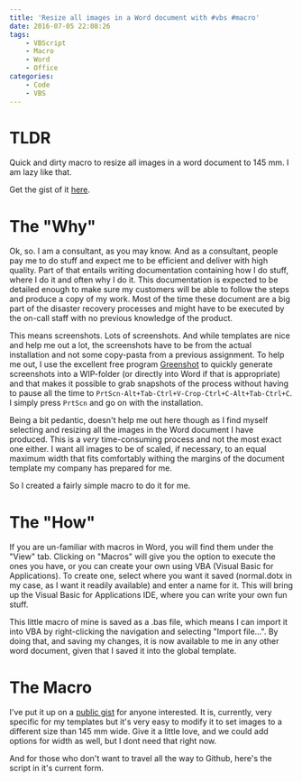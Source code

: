 ```yaml
---
title: 'Resize all images in a Word document with #vbs #macro'
date: 2016-07-05 22:08:26
tags:
    - VBScript
    - Macro
    - Word
    - Office
categories:
    - Code
    - VBS
---
```


# TLDR

Quick and dirty macro to resize all images in a word document to 145 mm. I am lazy like that.

Get the gist of it [here][1].

# The "Why"

Ok, so. I am a consultant, as you may know. And as a consultant, people pay me to do stuff and expect me to be efficient and deliver with high quality.
Part of that entails writing documentation containing how I do stuff, where I do it and often why I do it.
This documentation is expected to be detailed enough to make sure my customers will be able to follow the steps and produce a copy of my work. Most of the time
these document are a big part of the disaster recovery processes and might have to be executed by the on-call staff with no previous knowledge of the product.

This means screenshots. Lots of screenshots.
And while templates are nice and help me out a lot, the screenshots have to be from the actual installation and not some copy-pasta from a previous assignment.
To help me out, I use the excellent free program [Greenshot][2] to quickly generate screenshots into a WIP-folder (or directly into Word if that is appropriate) and that makes it possible to
grab snapshots of the process without having to pause all the time to `PrtScn-Alt+Tab-Ctrl+V-Crop-Ctrl+C-Alt+Tab-Ctrl+C`. I simply press `PrtScn` and go on with the installation.

Being a bit pedantic, doesn't help me out here though as I find myself selecting and resizing all the images in the Word document I have produced. This is a *very* time-consuming process and not the most exact one either.
I want all images to be of scaled, if necessary, to an equal maximum width that fits comfortably withing the margins of the document template my company has prepared for me. 

So I created a fairly simple macro to do it for me.

# The "How"

If you are un-familiar with macros in Word, you will find them under the "View" tab.
Clicking on "Macros" will give you the option to execute the ones you have, or you can create your own using VBA (Visual Basic for Applications).
To create one, select where you want it saved (normal.dotx in my case, as I want it readily available) and enter a name for it.
This will bring up the Visual Basic for Applications IDE, where you can write your own fun stuff.

This little macro of mine is saved as a .bas file, which means I can import it into VBA by right-clicking the navigation and selecting "Import file...".
By doing that, and saving my changes, it is now available to me in any other word document, given that I saved it into the global template.

# The Macro

I've put it up on a [public gist][1] for anyone interested.
It is, currently, very specific for my templates but it's very easy to modify it to set images to a different size than 145 mm wide.
Give it a little love, and we could add options for width as well, but I dont need that right now.

And for those who don't want to travel all the way to Github, here's the script in it's current form.
<script src="https://gist.github.com/stegenfeldt/5d81ab5c57a3d20397a6b04a75b882e0.js"></script>



[1]: https://gist.github.com/stegenfeldt/5d81ab5c57a3d20397a6b04a75b882e0
[2]: http://getgreenshot.org/